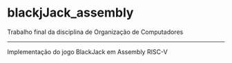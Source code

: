 # blackjJack_assembly
Trabalho final da disciplina de Organização de Computadores

---

Implementação do jogo BlackJack em Assembly RISC-V
